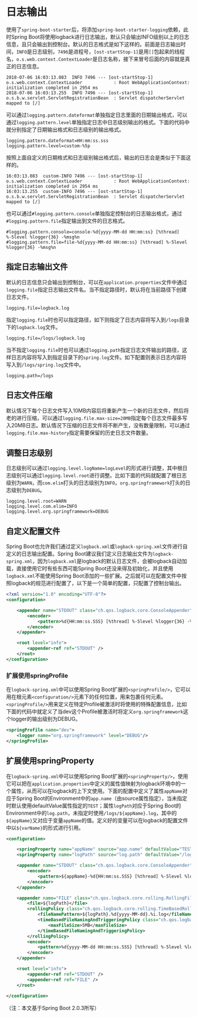 # 日志输出

使用了`spring-boot-starter`后，将添加`spring-boot-starter-logging`依赖，此时Spring Boot将使用logback进行日志输出，默认只会输出INFO级别以上的日志信息，且只会输出到控制台。默认的日志格式是如下这样的。前面是日志输出时间，`INFO`是日志级别，`7496`是进程号，`[ost-startStop-1]`是用`[]`包起来的线程名，`o.s.web.context.ContextLoader`是日志名称，接下来冒号后面的内容就是真正的日志信息。

```
2018-07-06 16:03:13.083  INFO 7496 --- [ost-startStop-1] o.s.web.context.ContextLoader            : Root WebApplicationContext: initialization completed in 2954 ms
2018-07-06 16:03:13.255  INFO 7496 --- [ost-startStop-1] o.s.b.w.servlet.ServletRegistrationBean  : Servlet dispatcherServlet mapped to [/]
```

可以通过`logging.pattern.dateformat`单独指定日志里面的日期输出格式，可以通过`logging.pattern.level`单独指定日志中日志级别输出的格式。下面的代码中就分别指定了日期输出格式和日志级别的输出格式。

```properties
logging.pattern.dateformat=HH:mm:ss.sss
logging.pattern.level=custom-%5p
```

按照上面自定义的日期格式和日志级别输出格式后，输出的日志会是类似于下面这样的。

```
16:03:13.083  custom-INFO 7496 --- [ost-startStop-1] o.s.web.context.ContextLoader            : Root WebApplicationContext: initialization completed in 2954 ms
16:03:13.255  custom-INFO 7496 --- [ost-startStop-1] o.s.b.w.servlet.ServletRegistrationBean  : Servlet dispatcherServlet mapped to [/]
```

也可以通过`#logging.pattern.console`单独指定控制台的日志输出格式，通过`#logging.pattern.file`指定输出到文件的日志格式。

```properties
#logging.pattern.console=console-%d{yyyy-MM-dd HH:mm:ss} [%thread] %-5level %logger{36} -%msg%n
#logging.pattern.file=file-%d{yyyy-MM-dd HH:mm:ss} [%thread] %-5level %logger{36} -%msg%n
```
## 指定日志输出文件

默认的日志信息只会输出到控制台，可以在`application.properties`文件中通过`logging.file`指定日志输出文件名。当不指定路径时，默认将在当前路径下创建日志文件。

```properties
logging.file=logback.log
```

指定`logging.file`时也可以指定路径，如下则指定了日志内容将写入到`/logs`目录下的`logback.log`文件。

```properties
logging.file=/logs/logback.log
```

当不指定`logging.file`时也可以通过`logging.path`指定日志文件输出的路径，这样日志内容将写入到指定目录下的`spring.log`文件。如下配置则表示日志内容将写入到`/logs/spring.log`文件中。

```properties
logging.path=/logs
```

## 日志文件压缩

默认情况下每个日志文件写入10MB内容后将重新产生一个新的日志文件，然后将老的进行压缩，可以通过`logging.file.max-size=20MB`指定每个日志文件最多写入20MB日志。默认情况下压缩的日志文件将不断产生，没有数量限制，可以通过`logging.file.max-history`指定需要保留的历史日志文件数量。

## 调整日志级别

日志级别可以通过`logging.level.logName=logLevel`的形式进行调整，其中根日志级别可以通过`logging.level.root`进行调整。比如下面的代码就配置了根日志级别为`WARN`，而`com.elim`打头的日志级别为`INFO`，`org.springframework`打头的日志级别为`DEBUG`。

```properties
logging.level.root=WARN
logging.level.com.elim=INFO
logging.level.org.springframework=DEBUG
```

## 自定义配置文件

Spring Boot也允许我们通过定义`logback.xml`或`logback-spring.xml`文件进行自定义的日志输出配置。Spring Boot建议我们定义日志输出文件为`logback-spring.xml`，因为`logback.xml`是logback的默认日志文件，会被logback自动加载，直接使用它时有些东西可能Spring Boot还没来得及初始化，并且使用`logback.xml`不能使用Spring Boot添加的一些扩展。之后就可以在配置文件中按照logback的规范进行配置了，以下是一个简单的配置，只配置了控制台输出。

```xml
<?xml version="1.0" encoding="UTF-8"?>
<configuration>

    <appender name="STDOUT" class="ch.qos.logback.core.ConsoleAppender">
        <encoder>
            <pattern>%d{HH:mm:ss.SSS} [%thread] %-5level %logger{36} -%msg%n</pattern>
        </encoder>
    </appender>

    <root level="info">
        <appender-ref ref="STDOUT" />
    </root>
</configuration>
```

### 扩展使用springProfile

在`logback-spring.xml`中可以使用Spring Boot扩展的`<springProfile/>`，它可以用在根元素`<configuration/>`元素下的任何位置，用来包裹任何元素。`<springProfile/>`用来定义在特定Profile被激活时将使用的特殊配置信息，比如下面的代码中就定义了当dev这个Profile被激活时将定义`org.springframework`这个logger的输出级别为DEBUG。

```xml
<springProfile name="dev">
    <logger name="org.springframework" level="DEBUG"/>
</springProfile>
```

## 扩展使用springProperty

在`logback-spring.xml`中可以使用Spring Boot扩展的`<springProperty/>`，使用它可以把在`application.properties`中定义的属性值映射为logback环境中的一个属性，从而可以在logback的上下文使用。下面的配置中定义了属性`appName`对应于Spring Boot的Environment中的`app.name`（由source属性指定），当未指定时默认使用defaultValue属性指定的`TEST`；属性`logPath`对应于Spring Boot的Environment中的`log.path`，未指定时使用`/logs/${appName}.log`，其中的`${appName}`又对应于变量`appName`的值。定义好的变量可以在logback的配置文件中以`${varName}`的形式进行引用。

```xml
<configuration>

    <springProperty name="appName" source="app.name" defaultValue="TEST"/>
    <springProperty name="logPath" source="log.path" defaultValue="/logs/${appName}.log"/>

    <appender name="STDOUT" class="ch.qos.logback.core.ConsoleAppender">
        <encoder>
            <pattern>${appName}-%d{HH:mm:ss.SSS} [%thread] %-5level %logger{36} -%msg%n</pattern>
        </encoder>
    </appender>

    <appender name="FILE" class="ch.qos.logback.core.rolling.RollingFileAppender">
        <file>${logPath}</file>
        <rollingPolicy class="ch.qos.logback.core.rolling.TimeBasedRollingPolicy">
            <fileNamePattern>${logPath}.%d{yyyy-MM-dd}.%i.log</fileNamePattern>
            <timeBasedFileNamingAndTriggeringPolicy class="ch.qos.logback.core.rolling.SizeAndTimeBasedFNATP">
                <maxFileSize>5MB</maxFileSize>
            </timeBasedFileNamingAndTriggeringPolicy>
        </rollingPolicy>
        <encoder>
            <pattern>%d{yyyy-MM-dd HH:mm:ss.SSS} [%thread] %-5level %logger{36} -%msg%n</pattern>
        </encoder>
    </appender>

    <root level="info">
        <appender-ref ref="STDOUT" />
        <appender-ref ref="FILE" />
    </root>
    
</configuration>
```

（注：本文基于Spring Boot 2.0.3所写）
